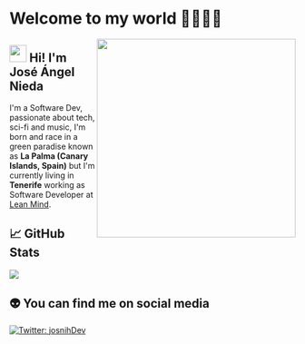 # Welcome to my world 🚀👨🏽‍🚀

<img align='right' src="https://66.media.tumblr.com/43ff1ae84968ffd84606207e9995a78e/tumblr_py4mvbGe6h1tgo74ho1_1280.gif" width="350">

## <img src="https://github.com/TheDudeThatCode/TheDudeThatCode/blob/master/Assets/Hi.gif" witdh="30" height="30"> Hi! I'm José Ángel Nieda
I'm a Software Dev, passionate about tech, sci-fi and music, I'm born and race in a green paradise known as <b>La Palma (Canary Islands, Spain)</b> but I'm currently living in <b>Tenerife</b> working as Software Developer at <a href='https://leanmind.es/en/'>Lean Mind</a>.

## &#x1f4c8; GitHub Stats

<a href="https://github.com/josnih21/josnih21">
  <img src="https://github-readme-stats.vercel.app/api/top-langs/?username=josnih21&hide=java,html&title_color=ffffff&text_color=c9cacc&icon_color=2bbc8a&bg_color=1d1f21" />
</a>

## 👽 You can find me on social media 
[![Twitter: josnihDev](https://img.shields.io/twitter/follow/josnihDev?label=josnih&logo=twitter&style=for-the-badge)](https://twitter.com/josnihDev)

<!--
**josnih21/josnih21** is a ✨ _special_ ✨ repository because its `README.md` (this file) appears on your GitHub profile.

Here are some ideas to get you started:

- 🔭 I’m currently working on ...
- 🌱 I’m currently learning ...
- 👯 I’m looking to collaborate on ...
- 🤔 I’m looking for help with ...
- 💬 Ask me about ...
- 📫 How to reach me: ...
- 😄 Pronouns: ...
- ⚡ Fun fact: ...
-->
